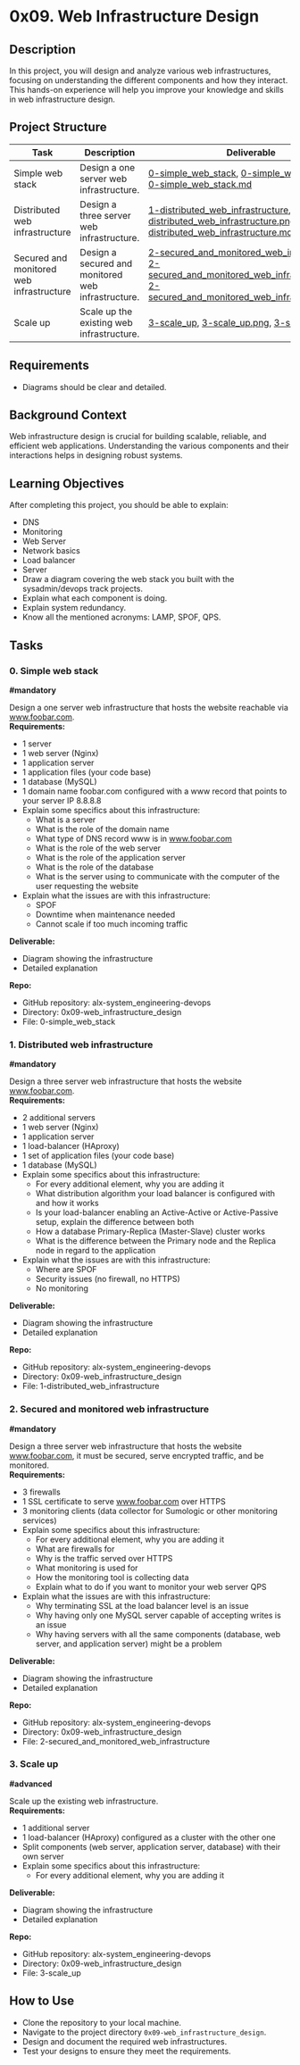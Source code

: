 # 0x09. Web Infrastructure Design

## Description
In this project, you will design and analyze various web infrastructures, focusing on understanding the different components and how they interact. This hands-on experience will help you improve your knowledge and skills in web infrastructure design.

## Project Structure

| Task                   | Description                                                          | Deliverable                  |
|------------------------|----------------------------------------------------------------------|------------------------------|
| Simple web stack       | Design a one server web infrastructure.                              | [0-simple_web_stack](0-simple_web_stack), [0-simple_web_stack.png](0-simple_web_stack.png), [0-simple_web_stack.md](0-simple_web_stack.md) |
| Distributed web infrastructure | Design a three server web infrastructure.                           | [1-distributed_web_infrastructure](1-distributed_web_infrastructure), [1-distributed_web_infrastructure.png](1-distributed_web_infrastructure.png), [1-distributed_web_infrastructure.md](1-distributed_web_infrastructure.md)  |
| Secured and monitored web infrastructure | Design a secured and monitored web infrastructure.                           | [2-secured_and_monitored_web_infrastructure](2-secured_and_monitored_web_infrastructure), [2-secured_and_monitored_web_infrastructure.png](2-secured_and_monitored_web_infrastructure.png), [2-secured_and_monitored_web_infrastructure.md](2-secured_and_monitored_web_infrastructure.md)  |
| Scale up               | Scale up the existing web infrastructure.                           | [3-scale_up](3-scale_up), [3-scale_up.png](3-scale_up.png), [3-scale_up.md](3-scale_up.md)  |


## Requirements

- Diagrams should be clear and detailed.

## Background Context
Web infrastructure design is crucial for building scalable, reliable, and efficient web applications. Understanding the various components and their interactions helps in designing robust systems.

## Learning Objectives
After completing this project, you should be able to explain:

- DNS
- Monitoring
- Web Server
- Network basics
- Load balancer
- Server
- Draw a diagram covering the web stack you built with the sysadmin/devops track projects.
- Explain what each component is doing.
- Explain system redundancy.
- Know all the mentioned acronyms: LAMP, SPOF, QPS.

## Tasks
### 0. Simple web stack
**#mandatory**

Design a one server web infrastructure that hosts the website reachable via www.foobar.com.  
**Requirements:**
- 1 server
- 1 web server (Nginx)
- 1 application server
- 1 application files (your code base)
- 1 database (MySQL)
- 1 domain name foobar.com configured with a www record that points to your server IP 8.8.8.8
- Explain some specifics about this infrastructure:
  - What is a server
  - What is the role of the domain name
  - What type of DNS record www is in www.foobar.com
  - What is the role of the web server
  - What is the role of the application server
  - What is the role of the database
  - What is the server using to communicate with the computer of the user requesting the website
- Explain what the issues are with this infrastructure:
  - SPOF
  - Downtime when maintenance needed
  - Cannot scale if too much incoming traffic

**Deliverable:** 
- Diagram showing the infrastructure
- Detailed explanation

**Repo:**
- GitHub repository: alx-system_engineering-devops
- Directory: 0x09-web_infrastructure_design
- File: 0-simple_web_stack

### 1. Distributed web infrastructure
**#mandatory**

Design a three server web infrastructure that hosts the website www.foobar.com.  
**Requirements:**
- 2 additional servers
- 1 web server (Nginx)
- 1 application server
- 1 load-balancer (HAproxy)
- 1 set of application files (your code base)
- 1 database (MySQL)
- Explain some specifics about this infrastructure:
  - For every additional element, why you are adding it
  - What distribution algorithm your load balancer is configured with and how it works
  - Is your load-balancer enabling an Active-Active or Active-Passive setup, explain the difference between both
  - How a database Primary-Replica (Master-Slave) cluster works
  - What is the difference between the Primary node and the Replica node in regard to the application
- Explain what the issues are with this infrastructure:
  - Where are SPOF
  - Security issues (no firewall, no HTTPS)
  - No monitoring

**Deliverable:** 
- Diagram showing the infrastructure
- Detailed explanation

**Repo:**
- GitHub repository: alx-system_engineering-devops
- Directory: 0x09-web_infrastructure_design
- File: 1-distributed_web_infrastructure

### 2. Secured and monitored web infrastructure
**#mandatory**

Design a three server web infrastructure that hosts the website www.foobar.com, it must be secured, serve encrypted traffic, and be monitored.  
**Requirements:**
- 3 firewalls
- 1 SSL certificate to serve www.foobar.com over HTTPS
- 3 monitoring clients (data collector for Sumologic or other monitoring services)
- Explain some specifics about this infrastructure:
  - For every additional element, why you are adding it
  - What are firewalls for
  - Why is the traffic served over HTTPS
  - What monitoring is used for
  - How the monitoring tool is collecting data
  - Explain what to do if you want to monitor your web server QPS
- Explain what the issues are with this infrastructure:
  - Why terminating SSL at the load balancer level is an issue
  - Why having only one MySQL server capable of accepting writes is an issue
  - Why having servers with all the same components (database, web server, and application server) might be a problem

**Deliverable:** 
- Diagram showing the infrastructure
- Detailed explanation

**Repo:**
- GitHub repository: alx-system_engineering-devops
- Directory: 0x09-web_infrastructure_design
- File: 2-secured_and_monitored_web_infrastructure

### 3. Scale up
**#advanced**

Scale up the existing web infrastructure.  
**Requirements:**
- 1 additional server
- 1 load-balancer (HAproxy) configured as a cluster with the other one
- Split components (web server, application server, database) with their own server
- Explain some specifics about this infrastructure:
  - For every additional element, why you are adding it

**Deliverable:** 
- Diagram showing the infrastructure
- Detailed explanation

**Repo:**
- GitHub repository: alx-system_engineering-devops
- Directory: 0x09-web_infrastructure_design
- File: 3-scale_up

## How to Use
- Clone the repository to your local machine.
- Navigate to the project directory `0x09-web_infrastructure_design`.
- Design and document the required web infrastructures.
- Test your designs to ensure they meet the requirements.
